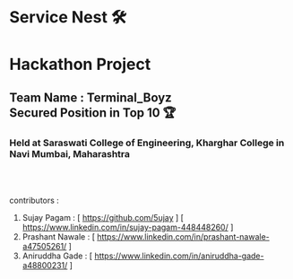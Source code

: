 # Service Nest 🛠️


<h1>
   Hackathon  Project 
</h1> 

<h2>
  Team Name : Terminal_Boyz <br>
  Secured Position in Top 10 🏆
</h2>


<h3>
  Held at Saraswati College of Engineering, Kharghar
College in Navi Mumbai, Maharashtra

</h3>



<br/>
<br/>

contributors : 
1. Sujay Pagam : [  https://github.com/5ujay  ]  [  https://www.linkedin.com/in/sujay-pagam-448448260/  ]
2. Prashant Nawale : [  https://www.linkedin.com/in/prashant-nawale-a47505261/  ]
3. Aniruddha Gade : [  https://www.linkedin.com/in/aniruddha-gade-a48800231/  ]
